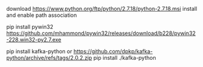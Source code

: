 download https://www.python.org/ftp/python/2.7.18/python-2.7.18.msi
install and enable path association 

pip install pywin32
https://github.com/mhammond/pywin32/releases/download/b228/pywin32-228.win32-py2.7.exe

pip install kafka-python
or 
https://github.com/dpkp/kafka-python/archive/refs/tags/2.0.2.zip
pip install ./kafka-python